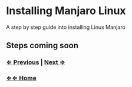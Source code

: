 # Installing Manjaro Linux

A step by step guide into installing Linux Manjaro

## Steps coming soon

### [⇐ Previous](./2-booting-live-usb.md) | [Next ⇒](./4-config-manjaro.md)

### [⇐⇐ Home](../index.md)
